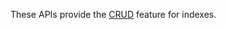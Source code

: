 These APIs provide the [CRUD](http://en.wikipedia.org/wiki/Create,_read,_update_and_delete) feature for indexes.